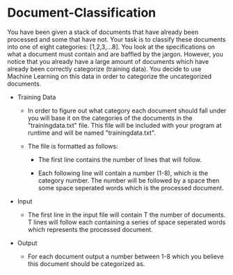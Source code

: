 # Document-Classification

You have been given a stack of documents that have already been processed and some that have not. Your task is to classify these documents into one of eight categories: [1,2,3,...8]. You look at the specifications on what a document must contain and are baffled by the jargon. However, you notice that you already have a large amount of documents which have already been correctly categorize (training data). You decide to use Machine Learning on this data in order to categorize the uncategorized documents.

* Training Data

  - In order to figure out what category each document should fall under you will base it on the categories of the documents in the "trainingdata.txt" file. This file will be included with your program at runtime and will be named "trainingdata.txt".

  - The file is formatted as follows:

    - The first line contains the number of lines that will follow.

    - Each following line will contain a number (1-8), which is the category number. The number will be followed by a space then some space seperated words which is the processed document.

* Input

  - The first line in the input file will contain T the number of documents. T lines will follow each containing a series of space seperated words which represents the processed document.

* Output

  - For each document output a number between 1-8 which you believe this document should be categorized as.
